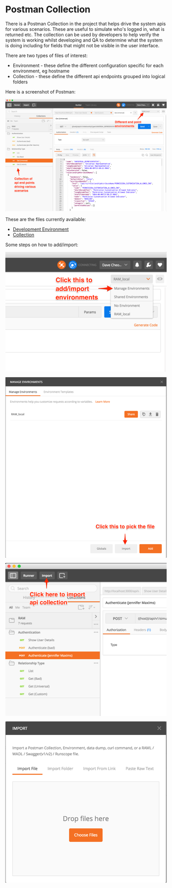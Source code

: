 # Postman Collection

There is a Postman Collection in the project that helps drive the system apis for various scenarios. These 
are useful to simulate who's logged in, what is returned etc. The collection can be used by developers to help
verify the system is working whilst developing and QA to determine what the system is doing including for fields
that might not be visible in the user interface.

There are two types of files of interest:

* Environment - these define the different configuration specific for each environment, eg hostname
* Collection - these define the different api endpoints grouped into logical folders

Here is a screenshot of Postman:

![Postman](images/postman-overview.png?raw=true)

These are the files currently available:

* [Development Environment](RAM_local.postman_environment.json)
* [Collection](RAM.postman_collection.json)

Some steps on how to add/import:

![Postman Add 1](images/postman-add-1.png?raw=true)

![Postman Add 2](images/postman-add-2.png?raw=true)

![Postman Add 3](images/postman-add-3.png?raw=true)

![Postman Add 4](images/postman-add-4.png?raw=true)

